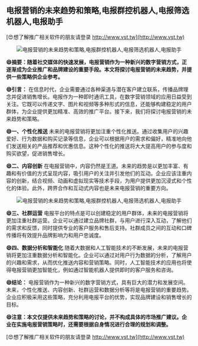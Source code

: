 ## **电报营销的未来趋势和策略,电报群控机器人,电报筛选机器人,电报助手**

[😍想了解推广相关软件的朋友请登录 http://www.vst.tw](http://www.vst.tw)

 <center><img src="https://vst.tw/MP4/tuiguang/png/2.png" alt="电报营销的未来趋势和策略,电报群控机器人,电报筛选机器人,电报助手"></center>

**😄摘要：随着社交媒体的快速发展，电报营销作为一种新兴的数字营销方式，正逐渐成为企业推广和品牌建设的重要手段。本文将探讨电报营销的未来趋势，并提供一些策略供企业参考。**

**😄引言：**
在信息时代，企业需要通过各种渠道与潜在客户建立联系，传播品牌理念并促进销售增长。电报作为一种即时通讯工具，在数字营销领域的应用日益受到关注。它既可以传递文字、图片和视频等多种形式的信息，还能够构建稳定的用户群体，为企业提供更加精准、高效的推广平台。接下来，我们将探讨电报营销的未来趋势和策略。

**😄一、个性化推送**
未来的电报营销将更加注重个性化推送。通过收集用户的兴趣爱好、行为数据和购买记录等信息，企业可以根据用户的需求和偏好，精准地向他们发送相关的产品推荐和优惠信息。这种个性化的推送将大大提高用户的参与度和购买欲望，促进销售增长。

**😄二、内容创新**
在电报营销中，内容仍然是王道。未来的趋势是以更加丰富、有趣和有价值的方式呈现内容，吸引用户的关注并引发他们的互动。企业应该注重内容的创新，结合视频、动画和虚拟现实等技术手段，为用户提供更加沉浸式和个性化的体验。此外，跨界合作和互动式内容也是未来电报营销的重要方向。

 <center><img src="https://vst.tw/MP4/tuiguang/png/8.png" alt="电报营销的未来趋势和策略,电报群控机器人,电报筛选机器人,电报助手"></center>

**😄三、社群运营**
电报平台的特点是可以创建稳定的用户群体，未来的电报营销将更加注重社群运营。企业可以通过建立品牌社群，与用户进行深入互动，了解他们的需求和反馈，同时提供专业的客户服务和售后支持。社群成员之间的互动和口碑传播将有效提升品牌影响力和用户忠诚度。

**😄四、数据分析和智能化**
随着大数据和人工智能技术的不断发展，未来的电报营销将更加注重数据分析和智能化。企业可以通过对用户行为数据的分析，了解用户的兴趣和需求，从而优化推送内容和营销策略。同时，人工智能技术的应用也将使得电报营销更加智能化，例如通过智能机器人提供即时的客户服务和咨询。

**😄结论：**
电报营销作为一种新兴的数字营销方式，具有巨大的潜力和发展空间。未来，个性化推送、内容创新、社群运营和数据分析等将是电报营销的重要趋势。企业应积极采用这些策略，充分利用电报平台的优势，实现品牌建设和销售增长的目标。

**😄注意：本文仅提供未来趋势和策略的讨论，并不构成具体的市场推广建议。企业在实施电报营销策略时，还需要根据自身情况进行合理的规划和调整。**

[😍想了解推广相关软件的朋友请登录 http://www.vst.tw](http://www.vst.tw)



